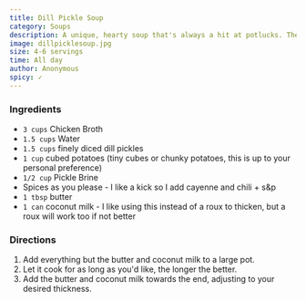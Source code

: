 ```yaml
---
title: Dill Pickle Soup
category: Soups
description: A unique, hearty soup that's always a hit at potlucks. The longer it simmers, the better it gets. Even if you're not a fan of dill pickles, you'll love this soup.
image: dillpicklesoup.jpg
size: 4-6 servings
time: All day
author: Anonymous
spicy: ✓
---
```


### Ingredients

* `3 cups` Chicken Broth
* `1.5 cups` Water
* `1.5 cups` finely diced dill pickles
* `1 cup` cubed potatoes (tiny cubes or chunky potatoes, this is up to your personal preference)
* `1/2 cup` Pickle Brine
* Spices as you please - I like a kick so I add cayenne and chili + s&p
* `1 tbsp` butter
* `1 can` coconut milk - I like using this instead of a roux to thicken, but a roux will work too if not better

### Directions

1. Add everything but the butter and coconut milk to a large pot.
2. Let it cook for as long as you'd like, the longer the better.
3. Add the butter and coconut milk towards the end, adjusting to your desired thickness.